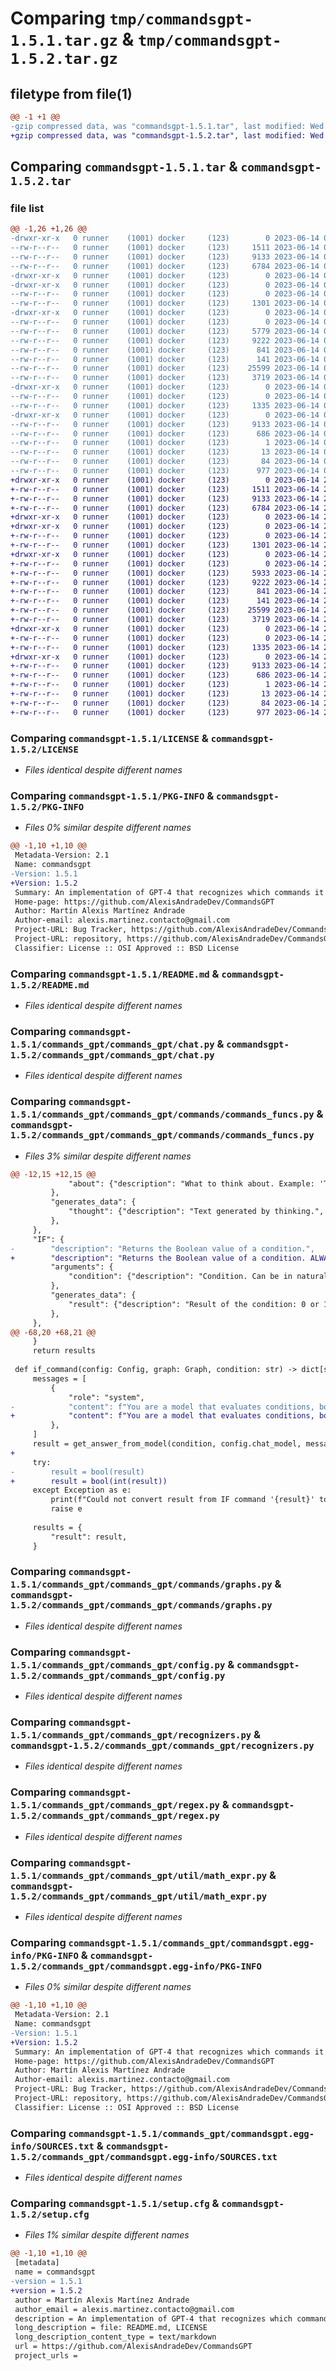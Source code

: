 # Comparing `tmp/commandsgpt-1.5.1.tar.gz` & `tmp/commandsgpt-1.5.2.tar.gz`

## filetype from file(1)

```diff
@@ -1 +1 @@
-gzip compressed data, was "commandsgpt-1.5.1.tar", last modified: Wed Jun 14 02:10:30 2023, max compression
+gzip compressed data, was "commandsgpt-1.5.2.tar", last modified: Wed Jun 14 21:50:39 2023, max compression
```

## Comparing `commandsgpt-1.5.1.tar` & `commandsgpt-1.5.2.tar`

### file list

```diff
@@ -1,26 +1,26 @@
-drwxr-xr-x   0 runner    (1001) docker     (123)        0 2023-06-14 02:10:30.317845 commandsgpt-1.5.1/
--rw-r--r--   0 runner    (1001) docker     (123)     1511 2023-06-14 02:10:18.000000 commandsgpt-1.5.1/LICENSE
--rw-r--r--   0 runner    (1001) docker     (123)     9133 2023-06-14 02:10:30.317845 commandsgpt-1.5.1/PKG-INFO
--rw-r--r--   0 runner    (1001) docker     (123)     6784 2023-06-14 02:10:18.000000 commandsgpt-1.5.1/README.md
-drwxr-xr-x   0 runner    (1001) docker     (123)        0 2023-06-14 02:10:30.313845 commandsgpt-1.5.1/commands_gpt/
-drwxr-xr-x   0 runner    (1001) docker     (123)        0 2023-06-14 02:10:30.317845 commandsgpt-1.5.1/commands_gpt/commands_gpt/
--rw-r--r--   0 runner    (1001) docker     (123)        0 2023-06-14 02:10:18.000000 commandsgpt-1.5.1/commands_gpt/commands_gpt/__init__.py
--rw-r--r--   0 runner    (1001) docker     (123)     1301 2023-06-14 02:10:18.000000 commandsgpt-1.5.1/commands_gpt/commands_gpt/chat.py
-drwxr-xr-x   0 runner    (1001) docker     (123)        0 2023-06-14 02:10:30.317845 commandsgpt-1.5.1/commands_gpt/commands_gpt/commands/
--rw-r--r--   0 runner    (1001) docker     (123)        0 2023-06-14 02:10:18.000000 commandsgpt-1.5.1/commands_gpt/commands_gpt/commands/__init__.py
--rw-r--r--   0 runner    (1001) docker     (123)     5779 2023-06-14 02:10:18.000000 commandsgpt-1.5.1/commands_gpt/commands_gpt/commands/commands_funcs.py
--rw-r--r--   0 runner    (1001) docker     (123)     9222 2023-06-14 02:10:18.000000 commandsgpt-1.5.1/commands_gpt/commands_gpt/commands/graphs.py
--rw-r--r--   0 runner    (1001) docker     (123)      841 2023-06-14 02:10:18.000000 commandsgpt-1.5.1/commands_gpt/commands_gpt/config.py
--rw-r--r--   0 runner    (1001) docker     (123)      141 2023-06-14 02:10:18.000000 commandsgpt-1.5.1/commands_gpt/commands_gpt/models.py
--rw-r--r--   0 runner    (1001) docker     (123)    25599 2023-06-14 02:10:18.000000 commandsgpt-1.5.1/commands_gpt/commands_gpt/recognizers.py
--rw-r--r--   0 runner    (1001) docker     (123)     3719 2023-06-14 02:10:18.000000 commandsgpt-1.5.1/commands_gpt/commands_gpt/regex.py
-drwxr-xr-x   0 runner    (1001) docker     (123)        0 2023-06-14 02:10:30.317845 commandsgpt-1.5.1/commands_gpt/commands_gpt/util/
--rw-r--r--   0 runner    (1001) docker     (123)        0 2023-06-14 02:10:18.000000 commandsgpt-1.5.1/commands_gpt/commands_gpt/util/__init__.py
--rw-r--r--   0 runner    (1001) docker     (123)     1335 2023-06-14 02:10:18.000000 commandsgpt-1.5.1/commands_gpt/commands_gpt/util/math_expr.py
-drwxr-xr-x   0 runner    (1001) docker     (123)        0 2023-06-14 02:10:30.317845 commandsgpt-1.5.1/commands_gpt/commandsgpt.egg-info/
--rw-r--r--   0 runner    (1001) docker     (123)     9133 2023-06-14 02:10:30.000000 commandsgpt-1.5.1/commands_gpt/commandsgpt.egg-info/PKG-INFO
--rw-r--r--   0 runner    (1001) docker     (123)      686 2023-06-14 02:10:30.000000 commandsgpt-1.5.1/commands_gpt/commandsgpt.egg-info/SOURCES.txt
--rw-r--r--   0 runner    (1001) docker     (123)        1 2023-06-14 02:10:30.000000 commandsgpt-1.5.1/commands_gpt/commandsgpt.egg-info/dependency_links.txt
--rw-r--r--   0 runner    (1001) docker     (123)       13 2023-06-14 02:10:30.000000 commandsgpt-1.5.1/commands_gpt/commandsgpt.egg-info/top_level.txt
--rw-r--r--   0 runner    (1001) docker     (123)       84 2023-06-14 02:10:18.000000 commandsgpt-1.5.1/pyproject.toml
--rw-r--r--   0 runner    (1001) docker     (123)      977 2023-06-14 02:10:30.317845 commandsgpt-1.5.1/setup.cfg
+drwxr-xr-x   0 runner    (1001) docker     (123)        0 2023-06-14 21:50:39.317790 commandsgpt-1.5.2/
+-rw-r--r--   0 runner    (1001) docker     (123)     1511 2023-06-14 21:50:27.000000 commandsgpt-1.5.2/LICENSE
+-rw-r--r--   0 runner    (1001) docker     (123)     9133 2023-06-14 21:50:39.317790 commandsgpt-1.5.2/PKG-INFO
+-rw-r--r--   0 runner    (1001) docker     (123)     6784 2023-06-14 21:50:27.000000 commandsgpt-1.5.2/README.md
+drwxr-xr-x   0 runner    (1001) docker     (123)        0 2023-06-14 21:50:39.309790 commandsgpt-1.5.2/commands_gpt/
+drwxr-xr-x   0 runner    (1001) docker     (123)        0 2023-06-14 21:50:39.313790 commandsgpt-1.5.2/commands_gpt/commands_gpt/
+-rw-r--r--   0 runner    (1001) docker     (123)        0 2023-06-14 21:50:27.000000 commandsgpt-1.5.2/commands_gpt/commands_gpt/__init__.py
+-rw-r--r--   0 runner    (1001) docker     (123)     1301 2023-06-14 21:50:27.000000 commandsgpt-1.5.2/commands_gpt/commands_gpt/chat.py
+drwxr-xr-x   0 runner    (1001) docker     (123)        0 2023-06-14 21:50:39.313790 commandsgpt-1.5.2/commands_gpt/commands_gpt/commands/
+-rw-r--r--   0 runner    (1001) docker     (123)        0 2023-06-14 21:50:27.000000 commandsgpt-1.5.2/commands_gpt/commands_gpt/commands/__init__.py
+-rw-r--r--   0 runner    (1001) docker     (123)     5933 2023-06-14 21:50:27.000000 commandsgpt-1.5.2/commands_gpt/commands_gpt/commands/commands_funcs.py
+-rw-r--r--   0 runner    (1001) docker     (123)     9222 2023-06-14 21:50:27.000000 commandsgpt-1.5.2/commands_gpt/commands_gpt/commands/graphs.py
+-rw-r--r--   0 runner    (1001) docker     (123)      841 2023-06-14 21:50:27.000000 commandsgpt-1.5.2/commands_gpt/commands_gpt/config.py
+-rw-r--r--   0 runner    (1001) docker     (123)      141 2023-06-14 21:50:27.000000 commandsgpt-1.5.2/commands_gpt/commands_gpt/models.py
+-rw-r--r--   0 runner    (1001) docker     (123)    25599 2023-06-14 21:50:27.000000 commandsgpt-1.5.2/commands_gpt/commands_gpt/recognizers.py
+-rw-r--r--   0 runner    (1001) docker     (123)     3719 2023-06-14 21:50:27.000000 commandsgpt-1.5.2/commands_gpt/commands_gpt/regex.py
+drwxr-xr-x   0 runner    (1001) docker     (123)        0 2023-06-14 21:50:39.313790 commandsgpt-1.5.2/commands_gpt/commands_gpt/util/
+-rw-r--r--   0 runner    (1001) docker     (123)        0 2023-06-14 21:50:27.000000 commandsgpt-1.5.2/commands_gpt/commands_gpt/util/__init__.py
+-rw-r--r--   0 runner    (1001) docker     (123)     1335 2023-06-14 21:50:27.000000 commandsgpt-1.5.2/commands_gpt/commands_gpt/util/math_expr.py
+drwxr-xr-x   0 runner    (1001) docker     (123)        0 2023-06-14 21:50:39.317790 commandsgpt-1.5.2/commands_gpt/commandsgpt.egg-info/
+-rw-r--r--   0 runner    (1001) docker     (123)     9133 2023-06-14 21:50:39.000000 commandsgpt-1.5.2/commands_gpt/commandsgpt.egg-info/PKG-INFO
+-rw-r--r--   0 runner    (1001) docker     (123)      686 2023-06-14 21:50:39.000000 commandsgpt-1.5.2/commands_gpt/commandsgpt.egg-info/SOURCES.txt
+-rw-r--r--   0 runner    (1001) docker     (123)        1 2023-06-14 21:50:39.000000 commandsgpt-1.5.2/commands_gpt/commandsgpt.egg-info/dependency_links.txt
+-rw-r--r--   0 runner    (1001) docker     (123)       13 2023-06-14 21:50:39.000000 commandsgpt-1.5.2/commands_gpt/commandsgpt.egg-info/top_level.txt
+-rw-r--r--   0 runner    (1001) docker     (123)       84 2023-06-14 21:50:27.000000 commandsgpt-1.5.2/pyproject.toml
+-rw-r--r--   0 runner    (1001) docker     (123)      977 2023-06-14 21:50:39.317790 commandsgpt-1.5.2/setup.cfg
```

### Comparing `commandsgpt-1.5.1/LICENSE` & `commandsgpt-1.5.2/LICENSE`

 * *Files identical despite different names*

### Comparing `commandsgpt-1.5.1/PKG-INFO` & `commandsgpt-1.5.2/PKG-INFO`

 * *Files 0% similar despite different names*

```diff
@@ -1,10 +1,10 @@
 Metadata-Version: 2.1
 Name: commandsgpt
-Version: 1.5.1
+Version: 1.5.2
 Summary: An implementation of GPT-4 that recognizes which commands it must run to fulfill an instruction, using a graph. Create new commands easily by describing them using natural language and coding the functions corresponding to the commands.
 Home-page: https://github.com/AlexisAndradeDev/CommandsGPT
 Author: Martín Alexis Martínez Andrade
 Author-email: alexis.martinez.contacto@gmail.com
 Project-URL: Bug Tracker, https://github.com/AlexisAndradeDev/CommandsGPT/issues
 Project-URL: repository, https://github.com/AlexisAndradeDev/CommandsGPT
 Classifier: License :: OSI Approved :: BSD License
```

### Comparing `commandsgpt-1.5.1/README.md` & `commandsgpt-1.5.2/README.md`

 * *Files identical despite different names*

### Comparing `commandsgpt-1.5.1/commands_gpt/commands_gpt/chat.py` & `commandsgpt-1.5.2/commands_gpt/commands_gpt/chat.py`

 * *Files identical despite different names*

### Comparing `commandsgpt-1.5.1/commands_gpt/commands_gpt/commands/commands_funcs.py` & `commandsgpt-1.5.2/commands_gpt/commands_gpt/commands/commands_funcs.py`

 * *Files 3% similar despite different names*

```diff
@@ -12,15 +12,15 @@
             "about": {"description": "What to think about. Example: 'Three-paragraph article about Lenz's Law.'", "type": "string"},
         },
         "generates_data": {
             "thought": {"description": "Text generated by thinking.", "type": "string"},
         },
     },
     "IF": {
-        "description": "Returns the Boolean value of a condition.",
+        "description": "Returns the Boolean value of a condition. ALWAYS use this command to compare values, answers and expressions, even in natural language.",
         "arguments": {
             "condition": {"description": "Condition. Can be in natural language.", "type": "string"},
         },
         "generates_data": {
             "result": {"description": "Result of the condition: 0 or 1.", "type": "boolean"},
         },
     },
@@ -68,20 +68,21 @@
     }
     return results
 
 def if_command(config: Config, graph: Graph, condition: str) -> dict[str, Any]:
     messages = [
         {
             "role": "system", 
-            "content": f"You are a model that evaluates conditions, both in natural language and symbolic language. Given a condition, you respond with the number «1» (true) or «0» (false). DO NOT write ANYTHING ELSE EVER.",
+            "content": f"You are a model that evaluates conditions, both in natural language and symbolic language. Given a condition, you respond with the number «1» (true) or «0» (false). DO NOT write ANYTHING ELSE EVER. Ex.: \"'yes' == 'no'\" -> 0, \"'yea' == 'yes'\" -> 1.",
         },
     ]
     result = get_answer_from_model(condition, config.chat_model, messages)
+
     try:
-        result = bool(result)
+        result = bool(int(result))
     except Exception as e:
         print(f"Could not convert result from IF command '{result}' to boolean.")
         raise e
 
     results = {
         "result": result,
     }
```

### Comparing `commandsgpt-1.5.1/commands_gpt/commands_gpt/commands/graphs.py` & `commandsgpt-1.5.2/commands_gpt/commands_gpt/commands/graphs.py`

 * *Files identical despite different names*

### Comparing `commandsgpt-1.5.1/commands_gpt/commands_gpt/config.py` & `commandsgpt-1.5.2/commands_gpt/commands_gpt/config.py`

 * *Files identical despite different names*

### Comparing `commandsgpt-1.5.1/commands_gpt/commands_gpt/recognizers.py` & `commandsgpt-1.5.2/commands_gpt/commands_gpt/recognizers.py`

 * *Files identical despite different names*

### Comparing `commandsgpt-1.5.1/commands_gpt/commands_gpt/regex.py` & `commandsgpt-1.5.2/commands_gpt/commands_gpt/regex.py`

 * *Files identical despite different names*

### Comparing `commandsgpt-1.5.1/commands_gpt/commands_gpt/util/math_expr.py` & `commandsgpt-1.5.2/commands_gpt/commands_gpt/util/math_expr.py`

 * *Files identical despite different names*

### Comparing `commandsgpt-1.5.1/commands_gpt/commandsgpt.egg-info/PKG-INFO` & `commandsgpt-1.5.2/commands_gpt/commandsgpt.egg-info/PKG-INFO`

 * *Files 0% similar despite different names*

```diff
@@ -1,10 +1,10 @@
 Metadata-Version: 2.1
 Name: commandsgpt
-Version: 1.5.1
+Version: 1.5.2
 Summary: An implementation of GPT-4 that recognizes which commands it must run to fulfill an instruction, using a graph. Create new commands easily by describing them using natural language and coding the functions corresponding to the commands.
 Home-page: https://github.com/AlexisAndradeDev/CommandsGPT
 Author: Martín Alexis Martínez Andrade
 Author-email: alexis.martinez.contacto@gmail.com
 Project-URL: Bug Tracker, https://github.com/AlexisAndradeDev/CommandsGPT/issues
 Project-URL: repository, https://github.com/AlexisAndradeDev/CommandsGPT
 Classifier: License :: OSI Approved :: BSD License
```

### Comparing `commandsgpt-1.5.1/commands_gpt/commandsgpt.egg-info/SOURCES.txt` & `commandsgpt-1.5.2/commands_gpt/commandsgpt.egg-info/SOURCES.txt`

 * *Files identical despite different names*

### Comparing `commandsgpt-1.5.1/setup.cfg` & `commandsgpt-1.5.2/setup.cfg`

 * *Files 1% similar despite different names*

```diff
@@ -1,10 +1,10 @@
 [metadata]
 name = commandsgpt
-version = 1.5.1
+version = 1.5.2
 author = Martín Alexis Martínez Andrade
 author_email = alexis.martinez.contacto@gmail.com
 description = An implementation of GPT-4 that recognizes which commands it must run to fulfill an instruction, using a graph. Create new commands easily by describing them using natural language and coding the functions corresponding to the commands.
 long_description = file: README.md, LICENSE
 long_description_content_type = text/markdown
 url = https://github.com/AlexisAndradeDev/CommandsGPT
 project_urls =
```

